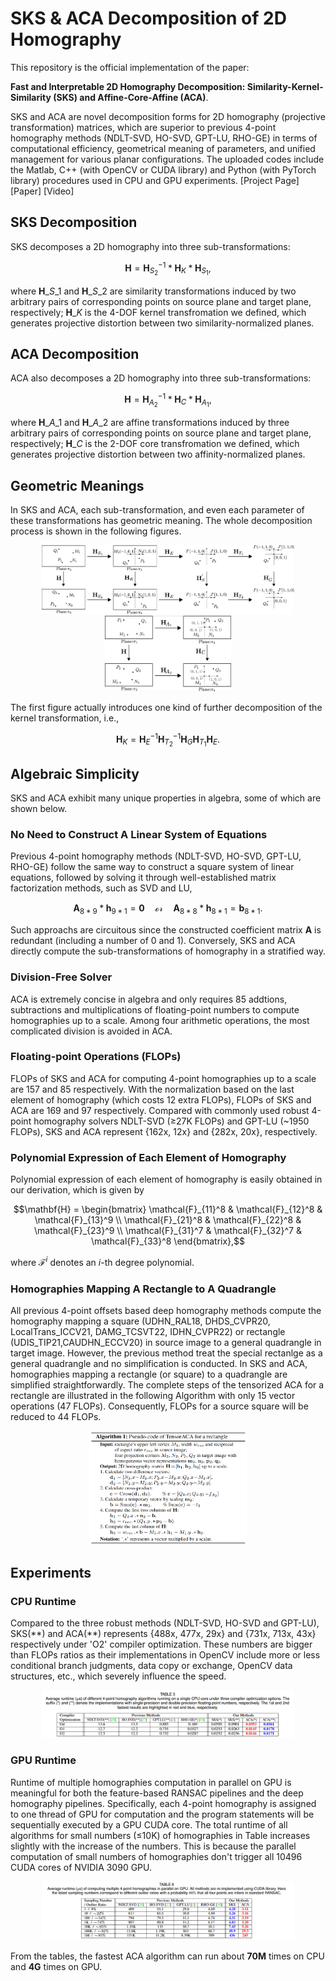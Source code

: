 # SKS & ACA Decomposition of 2D Homography
This repository is the official implementation of the paper: 

**Fast and Interpretable 2D Homography Decomposition: Similarity-Kernel-Similarity (SKS) and Affine-Core-Affine (ACA)**. 

SKS and ACA are novel decomposition forms for 2D homography (projective transformation) matrices, which are superior to previous 4-point homography methods (NDLT-SVD, HO-SVD, GPT-LU, RHO-GE) in terms of computational efficiency, geometrical meaning of parameters, and unified management for various planar configurations. The uploaded codes include the Matlab, C++ (with OpenCV or CUDA library) and Python (with PyTorch library) procedures used in CPU and GPU experiments.
[Project Page] [Paper] [Video]

## SKS Decomposition
SKS decomposes a 2D homography into three sub-transformations: 
```math
\mathbf{H}=\mathbf{H}_{S_2}^{-1}*\mathbf{H}_{K}*\mathbf{H}_{S_1},
```
where $\mathbf{H}\_{S\_1}$ and $\mathbf{H}\_{S\_2}$ are similarity transformations induced by two arbitrary pairs of corresponding points on source plane and target plane, respectively; $\mathbf{H}\_{K}$ is the 4-DOF kernel transfromation we defined, which generates projective distortion between two similarity-normalized planes. 

## ACA Decomposition
ACA also decomposes a 2D homography into three sub-transformations: 
```math
\mathbf{H}=\mathbf{H}_{A_2}^{-1}*\mathbf{H}_{C}*\mathbf{H}_{A_1},
```
where $\mathbf{H}\_{A\_1}$ and $\mathbf{H}\_{A\_2}$ are affine transformations induced by three arbitrary pairs of corresponding points on source plane and target plane, respectively; $\mathbf{H}\_{C}$ is the 2-DOF core transfromation we defined, which generates projective distortion between two affinity-normalized planes.

## Geometric Meanings
In SKS and ACA, each sub-transformation, and even each parameter of these transformations has geometric meaning. The whole decomposition process is shown in the following figures.

 <div align="center"> <img src="imgs/SKS.png" alt="SKS decomposition process" width = 80% /> </div> 
 
 <div align="center"> <img src="imgs/ACA.png" alt="ACA decomposition process" width = 40% /> </div>

The first figure actually introduces one kind of further decomposition of the kernel transformation, i.e., 
```math
\mathbf{H}_{K}=\mathbf{H}_{E}^{-1}\mathbf{H}^{-1}_{T_2}\mathbf{H}_{G}\mathbf{H}_{T_1}\mathbf{H}_{E}.
```

## Algebraic Simplicity
SKS and ACA exhibit many unique properties in algebra, some of which are shown below.

### No Need to Construct A Linear System of Equations
Previous 4-point homography methods (NDLT-SVD, HO-SVD, GPT-LU, RHO-GE) follow the same way to construct a square system of linear equations, followed by solving it through well-established matrix factorization methods, such as SVD and LU,
```math
\mathbf{A}_{8*9}*\mathbf{h}_{9*1}=\mathbf{0} \quad \mathcal{or} \quad \mathbf{A}_{8*8}*\mathbf{h}_{8*1}=\mathbf{b}_{8*1}.
```
Such approachs are circuitous since the constructed coefficient matrix $\mathbf{A}$ is redundant (including a number of 0 and 1). Conversely, SKS and ACA directly compute the sub-transformations of homography in a stratified way. 

### Division-Free Solver 
ACA is extremely concise in algebra and only requires 85 addtions, subtractions and multiplications of floating-point numbers to compute homographies up to a scale. Among four arithmetic operations, the most complicated division is avoided in ACA. 

### Floating-point Operations (FLOPs)
FLOPs of SKS and ACA for computing 4-point homographies up to a scale are 157 and 85 respectively. With the normalization based on the last element of homography (which costs 12 extra FLOPs), FLOPs of SKS and ACA are 169 and 97 respectively. Compared with commonly used robust 4-point homography solvers NDLT-SVD ($\ge$27K FLOPs) and GPT-LU (~1950 FLOPs), SKS and ACA represent {162x, 12x} and {282x, 20x}, respectively.

### Polynomial Expression of Each Element of Homography
Polynomial expression of each element of homography is easily obtained in our derivation, which is given by 
```math
\mathbf{H} = \begin{bmatrix} \mathcal{F}_{11}^8 & \mathcal{F}_{12}^8 & \mathcal{F}_{13}^9 \\
\mathcal{F}_{21}^8 & \mathcal{F}_{22}^8 & \mathcal{F}_{23}^9  \\ \mathcal{F}_{31}^7 & \mathcal{F}_{32}^7 & \mathcal{F}_{33}^8 \end{bmatrix},
```
where $\mathcal{F}^i$ denotes an $i$-th degree polynomial.

### Homographies Mapping A Rectangle to A Quadrangle
All previous 4-point offsets based deep homography methods compute the homography mapping a square (UDHN_RAL18, DHDS_CVPR20, LocalTrans_ICCV21, DAMG_TCSVT22, IDHN_CVPR22) or rectangle (UDIS_TIP21,CAUDHN_ECCV20) in source image to a general quadrangle in target image. However, the previous method treat the special rectanlge as a general quadrangle and no simplification is conducted. In SKS and ACA, homographies mapping a rectangle (or square) to a quadrangle are simplified straightforwardly. The complete steps of the tensorized ACA for a rectangle are illustrated in the following Algorithm with only 15 vector operations (47 FLOPs). Consequently, FLOPs for a source square will be reduced to 44 FLOPs.

<div align="center"> <img src="imgs/ACA-rect.png" width = 50% /> </div>

## Experiments
### CPU Runtime
Compared to the three robust methods (NDLT-SVD, HO-SVD and GPT-LU), SKS(\*\*) and ACA(\*\*) represents {488x, 477x, 29x} and {731x, 713x, 43x} respectively under 'O2' compiler optimization. These numbers are bigger than FLOPs ratios as their implementations in OpenCV include more or less
conditional branch judgments, data copy or exchange, OpenCV data structures, etc., which severely influence the speed. 

<div align="center"> <img src="imgs/CPU-runtime.png" width = 80% /> </div>

### GPU Runtime
Runtime of multiple homographies computation in parallel on GPU is meaningful for both the feature-based RANSAC pipelines and the deep homography pipelines. Specifically, each 4-point homography is assigned to one thread of GPU for computation and the program statements will be sequentially executed by a GPU CUDA core. The total runtime of all algorithms for small numbers  ($\leq$10K) of homographies in Table increases slightly with the increase of the numbers. This is because the parallel computation of small numbers of homographies don't trigger all 10496 CUDA cores of NVIDIA 3090 GPU.

<div align="center"> <img src="imgs/GPU-runtime.png" width = 80% /> </div>

From the tables, the fastest ACA algorithm can run about **70M** times on CPU and **4G** times on GPU.


